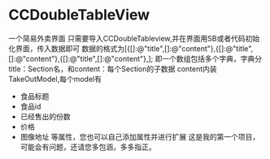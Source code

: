# CCDoubleTableView
一个简易外卖界面
只需要导入CCDoubleTableview,并在界面用SB或者代码初始化界面，传入数据即可
数据的格式为[{[]:@"title",[]:@"content"},{[]:@"title",[]:@"content"},{[]:@"title",[]:@"content"},];
即一个数组包括多个字典，字典分title：Section名，和content：每个Section的子数据
content内装TakeOutModel,每个model有
* 食品标题
 * 食品id
 * 已经售出的份数
 * 价格
 * 图像地址
 等属性，您也可以自己添加属性并进行扩展
 这是我的第一个项目，可能会有问题，还请您多包涵，多多指正。
